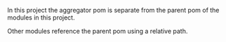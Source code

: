 In this project the aggregator pom is separate from the parent pom of the modules in this project.

Other modules reference the parent pom using a relative path.